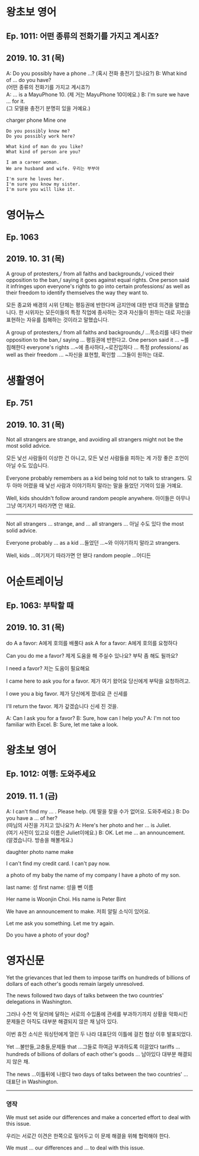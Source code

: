 # 왕초보 영어

## Ep. 1011: 어떤 종류의 전화기를 가지고 계시죠?

## 2019. 10. 31 (목)

A: Do you possibly have a phone ...? 
      (혹시 전화 충전기 있나요?) 
B: What kind of ... do you have?   
   (어떤 종류의 전화기를 가지고 계시죠?)  
A: ... is a MayuPhone 10. 
      (제 거는 MayuPhone 10이에요.) 
B: I'm sure we have ... for it.  
   (그 모델용 충전기 분명히 있을 거예요.) 

charger
phone
Mine
one

    Do you possibly know me?
    Do you possibly work here?

    What kind of man do you like?
    What kind of person are you?

    I am a career woman.
    We are husband and wife. 우리는 부부야

    I'm sure he loves her.
    I'm sure you know my sister.
    I'm sure you will like it.

# 영어뉴스

## Ep. 1063

## 2019. 10. 31 (목)

A group of protesters,/ from all faiths and backgrounds,/ voiced their opposition to the ban,/ saying it goes against equal rights. One person said it infringes upon everyone's rights to go into certain professions/ as well as their freedom to identify themselves the way they want to.

모든 종교와 배경의 시위 단체는 평등권에 반한다며 금지안에 대한 반대 의견을 말했습니다. 한 시위자는 모든이들의 특정 직업에 종사하는 것과 자신들이 원하는 대로 자신을 표현하는 자유를 침해하는 것이라고 말했습니다.

A group of protesters,/ from all faiths and backgrounds,/ ...목소리를 내다 their opposition to the ban,/ saying ... 평등권에 반한다고. One person said it ... ~를 침해한다 everyone's rights ...~에 종사하다,~로진입하다 ... 특정 professions/ as well as their freedom ... ~자신을 표현할, 확인할 ...그들이 원하는 대로.

# 생활영어

## Ep. 751

## 2019. 10. 31 (목)

Not all strangers are strange, and avoiding all strangers might not be the most solid advice.

모든 낯선 사람들이 이상한 건 아니고, 모든 낯선 사람들을 피하는 게 가장 좋은 조언이 아닐 수도 있습니다. 

Everyone probably remembers as a kid being told not to talk to strangers. 
모두 아마 어렸을 때 낯선 사람과 이야기하지 말라는 말을 들었던 기억이 있을 거예요. 

Well, kids shouldn't follow around random people anywhere. 
아이들은 아무나 그냥 여기저기 따라가면 안 돼요. 

---

Not all strangers ... strange, and ... all strangers ... 아닐 수도 있다 the most solid advice.

Everyone probably ... as a kid ...들었던 ...~와 이야기하지 말라고 strangers. 

Well, kids ...여기저기 따라가면 안 됀다 random people ...어디든 

# 어순트레이닝

## Ep. 1063: 부탁할 때

## 2019. 10. 31 (목)

do A a favor: A에게 호의를 배풀다
ask A for a favor: A에게 호의를 요청하다

Can you do me a favor?
제게 도움을 해 주실수 있나요?
부탁 좀 해도 될까요?

I need a favor?
저는 도움이 필요해요

I came here to ask you for a favor.
제가 여기 왔어요
당신에게 부탁을 요청하려고.

I owe you a big favor.
제가 당신에게 졌네요
큰 신세를

I'll return the favor.
제가 갚겠습니다
신세 진 것을.

A: Can I ask you for a favor?
B: Sure, how can I help you?
A: I'm not too familiar with Excel.
B: Sure, let me take a look.

# 왕초보 영어

## Ep. 1012: 여행: 도와주세요

## 2019. 11. 1 (금)

A: I can't find my ... . Please help. 
      (제 딸을 찾을 수가 없어요. 도와주세요.) 
B: Do you have a ... of her?  
   (따님의 사진을 가지고 있나요?) 
 A: Here's her photo and her ... is Juliet.  
      (여기 사진이 있고요 이름은 Juliet이에요.) 
B: OK. Let me ... an announcement. 
   (알겠습니다. 방송을 해볼게요.) 

daughter
photo
name
make

I can't find my credit card.
I can't pay now.

a photo of my baby
the name of my company
I have a photo of my son.

last name: 성
first name: 성을 뺀 이름

Her name is Woonjin Choi.
His name is Peter Bint

We have an announcement to make.
저희 알릴 소식이 있어요.

Let me ask you something.
Let me try again.

Do you have a photo of your dog?

# 영자신문

Yet the grievances that led them to impose tariffs on hundreds of billions of dollars of each other's goods remain largely unresolved.

The news followed two days of talks between the two countries' delegations in Washington.

그러나 수천 억 달러에 달하는 서로의 수입품에 관세를 부과하기까지 상황을 악화시킨 문제들은 아직도 대부분 해결되지 않은 채 남아 있다.

이번 휴전 소식은 워싱턴에게 열린 두 나라 대표단의 이틀에 걸친 협상 이후 발표되었다.

Yet ...불만들,고충들,문제들 that ...그들로 하여금 부과하도록 이끌었다 tariffs ... hundreds of billions of dollars of each other's goods ... 남아있다 대부분 해결되지 않은 채.

The news ...이틀뒤에 나왔다 two days of talks between the two countries' ...대표단 in Washington.

--- 

### 영작

We must set aside our differences and make a concerted effort to deal with this issue.

우리는 서로간 이견은 한쪽으로 밀어두고 이 문제 해결을 위해 협력해야 한다.

We must ... our differences and ... to deal with this issue.
